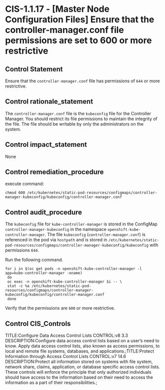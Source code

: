 # CIS-1.1.17 - \[Master Node Configuration Files\] Ensure that the controller-manager.conf file permissions are set to 600 or more restrictive

## Control Statement

Ensure that the `controller-manager.conf` file has permissions of `644` or more restrictive.

## Control rationale_statement

The `controller-manager.conf` file is the `kubeconfig` file for the Controller Manager. You should restrict its file permissions to maintain the integrity of the file. The file should be writable by only the administrators on the system.

## Control impact_statement

None

## Control remediation_procedure

execute command:

```
chmod 600 /etc/kubernetes/static-pod-resources/configmaps/controller-manager-kubeconfig/kubeconfig/controller-manager.conf
```

## Control audit_procedure

The `kubeconfig` file for `kube-controller-manager` is stored in the ConfigMap `controller-manager-kubeconfig` in the namespace `openshift-kube-controller-manager`. The file `kubeconfig` (`controller-manager.conf`) is referenced in the pod via `hostpath` and is stored in `/etc/kubernetes/static-pod-resources/configmaps/controller-manager-kubeconfig/kubeconfig` with permissions `644`.

Run the following command.

```
for i in $(oc get pods -n openshift-kube-controller-manager -l app=kube-controller-manager -oname)
 do
 oc exec -n openshift-kube-controller-manager $i -- \
 stat -c %a /etc/kubernetes/static-pod-resources/configmaps/controller-manager-kubeconfig/kubeconfig/controller-manager.conf
 done
```

Verify that the permissions are `600` or more restrictive.

## Control CIS_Controls

TITLE:Configure Data Access Control Lists CONTROL:v8 3.3 DESCRIPTION:Configure data access control lists based on a user’s need to know. Apply data access control lists, also known as access permissions, to local and remote file systems, databases, and applications.;TITLE:Protect Information through Access Control Lists CONTROL:v7 14.6 DESCRIPTION:Protect all information stored on systems with file system, network share, claims, application, or database specific access control lists. These controls will enforce the principle that only authorized individuals should have access to the information based on their need to access the information as a part of their responsibilities.;

